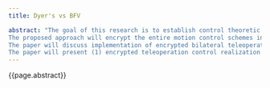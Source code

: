 ```yaml
---
title: Dyer's vs BFV

abstract: "The goal of this research is to establish control theoretic methods to enhance cyber security of networked motion control systems by utilizing somewhat homomorphic encryption.
The proposed approach will encrypt the entire motion control schemes including: sensor signals, model parameters, feedback gains, and performs computation in the ciphertext space to generate motion commands to servo systems without a security hole. 
The paper will discuss implementation of encrypted bilateral teleoperation control schemes with nonlinear friction compensation. 
The paper will present (1) encrypted teleoperation control realization with somewhat homomorphic encryption and (2) simulation results."
---
```


{{page.abstract}}